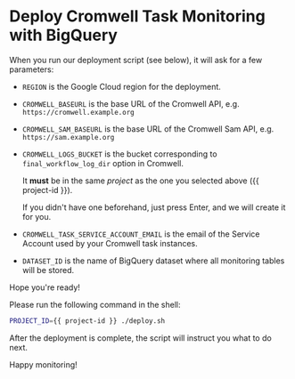 # Deploy Cromwell Task Monitoring with BigQuery

<walkthrough-project-billing-setup/>

When you run our deployment script (see below),
it will ask for a few parameters:

- `REGION` is the Google Cloud region for the deployment.

- `CROMWELL_BASEURL` is the base URL of the Cromwell API,
  e.g. `https://cromwell.example.org`

- `CROMWELL_SAM_BASEURL` is the base URL of the Cromwell Sam API,
  e.g. `https://sam.example.org`

- `CROMWELL_LOGS_BUCKET` is the bucket corresponding
  to `final_workflow_log_dir` option in Cromwell.

  It **must** be in the same _project_
  as the one you selected above ({{ project-id }}).

  If you didn't have one beforehand,
  just press Enter, and we will create it for you.

- `CROMWELL_TASK_SERVICE_ACCOUNT_EMAIL` is the email
  of the Service Account used by your Cromwell task instances.

- `DATASET_ID` is the name of BigQuery dataset
  where all monitoring tables will be stored.

Hope you're ready!

Please run the following command in the shell:
```sh
PROJECT_ID={{ project-id }} ./deploy.sh
```

After the deployment is complete, the script will
instruct you what to do next.

Happy monitoring!
